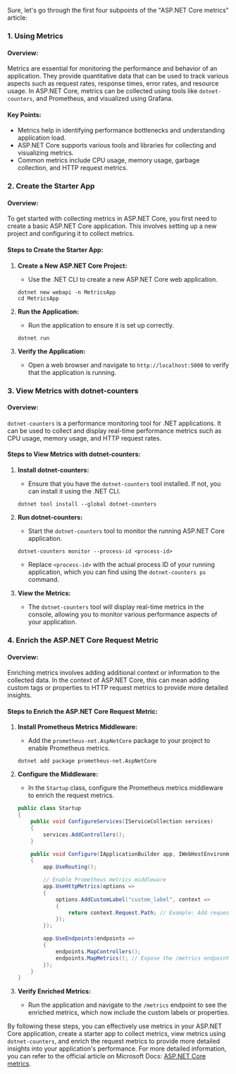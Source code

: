 Sure, let's go through the first four subpoints of the "ASP.NET Core metrics" article:

### 1. Using Metrics

#### Overview:
Metrics are essential for monitoring the performance and behavior of an application. They provide quantitative data that can be used to track various aspects such as request rates, response times, error rates, and resource usage. In ASP.NET Core, metrics can be collected using tools like `dotnet-counters`, and Prometheus, and visualized using Grafana.

#### Key Points:
- Metrics help in identifying performance bottlenecks and understanding application load.
- ASP.NET Core supports various tools and libraries for collecting and visualizing metrics.
- Common metrics include CPU usage, memory usage, garbage collection, and HTTP request metrics.

### 2. Create the Starter App

#### Overview:
To get started with collecting metrics in ASP.NET Core, you first need to create a basic ASP.NET Core application. This involves setting up a new project and configuring it to collect metrics.

#### Steps to Create the Starter App:
1. **Create a New ASP.NET Core Project:**
   - Use the .NET CLI to create a new ASP.NET Core web application.

   ```shell
   dotnet new webapi -n MetricsApp
   cd MetricsApp
   ```

2. **Run the Application:**
   - Run the application to ensure it is set up correctly.

   ```shell
   dotnet run
   ```

3. **Verify the Application:**
   - Open a web browser and navigate to `http://localhost:5000` to verify that the application is running.

### 3. View Metrics with dotnet-counters

#### Overview:
`dotnet-counters` is a performance monitoring tool for .NET applications. It can be used to collect and display real-time performance metrics such as CPU usage, memory usage, and HTTP request rates.

#### Steps to View Metrics with dotnet-counters:
1. **Install dotnet-counters:**
   - Ensure that you have the `dotnet-counters` tool installed. If not, you can install it using the .NET CLI.

   ```shell
   dotnet tool install --global dotnet-counters
   ```

2. **Run dotnet-counters:**
   - Start the `dotnet-counters` tool to monitor the running ASP.NET Core application.

   ```shell
   dotnet-counters monitor --process-id <process-id>
   ```

   - Replace `<process-id>` with the actual process ID of your running application, which you can find using the `dotnet-counters ps` command.

3. **View the Metrics:**
   - The `dotnet-counters` tool will display real-time metrics in the console, allowing you to monitor various performance aspects of your application.

### 4. Enrich the ASP.NET Core Request Metric

#### Overview:
Enriching metrics involves adding additional context or information to the collected data. In the context of ASP.NET Core, this can mean adding custom tags or properties to HTTP request metrics to provide more detailed insights.

#### Steps to Enrich the ASP.NET Core Request Metric:
1. **Install Prometheus Metrics Middleware:**
   - Add the `prometheus-net.AspNetCore` package to your project to enable Prometheus metrics.

   ```shell
   dotnet add package prometheus-net.AspNetCore
   ```

2. **Configure the Middleware:**
   - In the `Startup` class, configure the Prometheus metrics middleware to enrich the request metrics.

   ```csharp
   public class Startup
   {
       public void ConfigureServices(IServiceCollection services)
       {
           services.AddControllers();
       }

       public void Configure(IApplicationBuilder app, IWebHostEnvironment env)
       {
           app.UseRouting();

           // Enable Prometheus metrics middleware
           app.UseHttpMetrics(options =>
           {
               options.AddCustomLabel("custom_label", context =>
               {
                   return context.Request.Path; // Example: Add request path as a custom label
               });
           });

           app.UseEndpoints(endpoints =>
           {
               endpoints.MapControllers();
               endpoints.MapMetrics(); // Expose the /metrics endpoint
           });
       }
   }
   ```

3. **Verify Enriched Metrics:**
   - Run the application and navigate to the `/metrics` endpoint to see the enriched metrics, which now include the custom labels or properties.

By following these steps, you can effectively use metrics in your ASP.NET Core application, create a starter app to collect metrics, view metrics using `dotnet-counters`, and enrich the request metrics to provide more detailed insights into your application's performance. For more detailed information, you can refer to the official article on Microsoft Docs: [ASP.NET Core metrics](https://docs.microsoft.com/en-us/aspnet/core/performance/metrics).